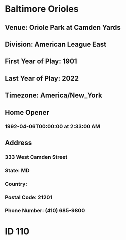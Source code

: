# Baltimore Orioles
## Venue: Oriole Park at Camden Yards
## Division: American League East
## First Year of Play: 1901
## Last Year of Play: 2022
## Timezone: America/New_York
## Home Opener
### 1992-04-06T00:00:00 at 2:33:00 AM
## Address
### 333 West Camden Street
### State: MD
### Country: 
### Postal Code: 21201
### Phone Number: (410) 685-9800
# ID 110